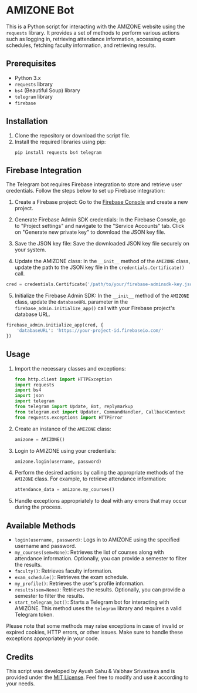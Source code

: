 # AMIZONE Bot

This is a Python script for interacting with the AMIZONE website using the `requests` library. It provides a set of methods to perform various actions such as logging in, retrieving attendance information, accessing exam schedules, fetching faculty information, and retrieving results.

## Prerequisites
- Python 3.x
- `requests` library
- `bs4` (Beautiful Soup) library
- `telegram` library
- `firebase`

## Installation
1. Clone the repository or download the script file.
2. Install the required libraries using pip:
   ```shell
   pip install requests bs4 telegram
   ```

## Firebase Integration

The Telegram bot requires Firebase integration to store and retrieve user credentials. Follow the steps below to set up Firebase integration:

1. Create a Firebase project: Go to the [Firebase Console](https://console.firebase.google.com/) and create a new project.

2. Generate Firebase Admin SDK credentials: In the Firebase Console, go to "Project settings" and navigate to the "Service Accounts" tab. Click on "Generate new private key" to download the JSON key file.

3. Save the JSON key file: Save the downloaded JSON key file securely on your system.

4. Update the AMIZONE class: In the `__init__` method of the `AMIZONE` class, update the path to the JSON key file in the `credentials.Certificate()` call.

```python
cred = credentials.Certificate('/path/to/your/firebase-adminsdk-key.json')
```

5. Initialize the Firebase Admin SDK: In the `__init__` method of the `AMIZONE` class, update the `databaseURL` parameter in the `firebase_admin.initialize_app()` call with your Firebase project's database URL.

```python
firebase_admin.initialize_app(cred, {
    'databaseURL': 'https://your-project-id.firebaseio.com/'
})
```

## Usage
1. Import the necessary classes and exceptions:
   ```python
   from http.client import HTTPException
   import requests
   import bs4
   import json
   import telegram
   from telegram import Update, Bot, replymarkup
   from telegram.ext import Updater, CommandHandler, CallbackContext
   from requests.exceptions import HTTPError
   ```
2. Create an instance of the `AMIZONE` class:
   ```python
   amizone = AMIZONE()
   ```
3. Login to AMIZONE using your credentials:
   ```python
   amizone.login(username, password)
   ```
4. Perform the desired actions by calling the appropriate methods of the `AMIZONE` class. For example, to retrieve attendance information:
   ```python
   attendance_data = amizone.my_courses()
   ```
5. Handle exceptions appropriately to deal with any errors that may occur during the process.

## Available Methods
- `login(username, password)`: Logs in to AMIZONE using the specified username and password.
- `my_courses(sem=None)`: Retrieves the list of courses along with attendance information. Optionally, you can provide a semester to filter the results.
- `faculty()`: Retrieves faculty information.
- `exam_schedule()`: Retrieves the exam schedule.
- `my_profile()`: Retrieves the user's profile information.
- `results(sem=None)`: Retrieves the results. Optionally, you can provide a semester to filter the results.
- `start_telegram_bot()`: Starts a Telegram bot for interacting with AMIZONE. This method uses the `telegram` library and requires a valid Telegram token.

Please note that some methods may raise exceptions in case of invalid or expired cookies, HTTP errors, or other issues. Make sure to handle these exceptions appropriately in your code.

## Credits
This script was developed by Ayush Sahu & Vaibhav Srivastava and is provided under the [MIT License](LICENSE). Feel free to modify and use it according to your needs.
